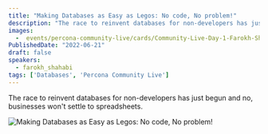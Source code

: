 ```yaml
---
title: "Making Databases as Easy as Legos: No code, No problem!"
description: "The race to reinvent databases for non-developers has just begun and no, businesses won't settle to spreadsheets."
images:
  -  events/percona-community-live/cards/Community-Live-Day-1-Farokh-Shahabi.jpg
PublishedDate: "2022-06-21"
draft: false
speakers:
  - farokh_shahabi
tags: ['Databases', 'Percona Community Live']
---
```


The race to reinvent databases for non-developers has just begun and no, businesses won't settle to spreadsheets.

![Making Databases as Easy as Legos: No code, No problem!](events/percona-community-live/cards/Community-Live-Day-1-Farokh-Shahabi.jpg)
